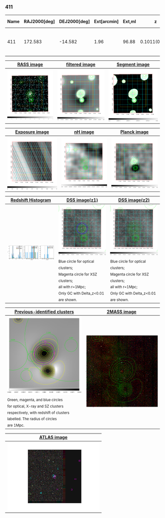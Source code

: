 <div STYLE="page-break-after: always;"></div>

### 411

|Name|RAJ2000[deg]|DEJ2000[deg] |Ext[arcmin]| Ext,ml | z | z_src| C|GC(XSZ,Delta_z<0.01)| GC(OPT,Delta_z<0.01)|GC| R_sig[arcmin] | R500[arcmin] | R500[Mpc]| CRsig[c/s] | CR500[c/s] |L500[1E44 erg/s]|F500[1E-12 erg/s/cm^2]| M500[1E14 Msun]|Tx[keV]|Cnt_sig|Beta|Rc[arcmin]|Comment|Alias|
|---|---|---|---|---|---|------|---|--------|---------|----------|---|---|---|---|---|---|---|---|---|---|---|---|---|---|
|411| 172.583| -14.582| 1.96| 96.88| 0.1011(0.008)| z1, z_xsz| B| MCXC, XB, XCS| A, N, W| A, MCXC, N, W, XB, XCS| 8.312| 9.339| 1.044| 0.393(0.046)| 0.401(0.047)| 1.969(0.102)| 7.586(0.394)| 3.56(0.09)| 4.84(0.08)| 129.6| 0.881(-0.107+0.082)| 3.711(-0.640+0.477)| -| k210|

|[RASS image](../image/411/411_img.pdf)|[filtered image](../image/411/411_fil.pdf)|[Segment image](../image/411/411_seg.pdf)|
|-------------------|--------------------|-------------------|
| <img src="../image/411/411_img.png" width="300">  | <img src="../image/411/411_fil.png" width="300">   | <img src="../image/411/411_seg.png" width="300">  |

|[Exposure image](../image/411/411_mex.pdf)| [nH image](../image/411/411_nh.pdf)| [Planck image](../image/411/411_p.pdf)|
|-------------------|--------------------|-------------------|
|<img src="../image/411/411_mex.png" width="300">   | <img src="../image/411/411_nh.png" width="300">    | <img src="../image/411/411_p.png" width="300"> |

|[Redshift Histogram](../image/411/411_zg.pdf) | [DSS image(z1)](../image/411/411_dss_z1.pdf)      |  [DSS image(z2)](../image/411/411_dss_z2.pdf)    |
|-------------------|--------------------|-------------------|
|<img src="../image/411/411_zg.png" width="300"> |<img src="../image/411/411_dss_z1.png" width="300"> <sub><br>Blue circle for optical clusters; <br>Magenta circle for XSZ clusters; <br>all with r=1Mpc; <br>Only GC with Delta_z<0.01 are shown. </sub>| <img src="../image/411/411_dss_z2.png" width="300"><sub><br>Blue circle for optical clusters; <br>Magenta circle for XSZ clusters; <br>all with r=1Mpc; <br>Only GC with Delta_z<0.01 are shown. </sub> |

|[Previous-identified clusters](../image/411/411_gc.pdf) | [2MASS image](../image/411/411_2mass.pdf)      |
|-------------------|-------------------|
|<img src=../image/411/411_gc.png width="300"> <br><sub>Green, magenta, and blue circles <br>for optical, X-ray and SZ clusters <br>respectively, with redshift of clusters <br>labelled. The radius of circles <br>are 1Mpc.</sub>|<img src="../image/411/411_2mass.png" width="300">  |

|[ATLAS image](../image/411/411_s.pdf)        |
|-------------------|
| <img src="../image/411/411_s.png" width="300">  |
